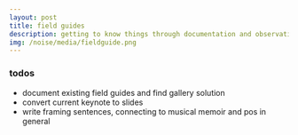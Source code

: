 ```yaml
---
layout: post
title: field guides
description: getting to know things through documentation and observation
img: /noise/media/fieldguide.png
---
```


### todos
+ document existing field guides and find gallery solution
+ convert current keynote to slides
+ write framing sentences, connecting to musical memoir and pos in general
